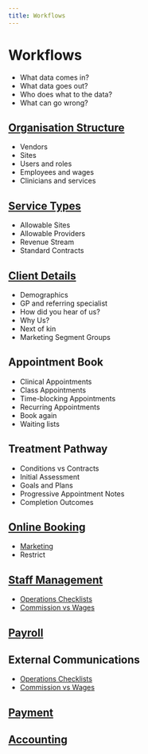 ```yaml
---
title: Workflows
---
```


# Workflows

- What data comes in?
- What data goes out?
- Who does what to the data?
- What can go wrong?

## [Organisation Structure](./organisation-structure/)

- Vendors
- Sites
- Users and roles
- Employees and wages
- Clinicians and services

## [Service Types](./service-types/)

- Allowable Sites
- Allowable Providers
- Revenue Stream
- Standard Contracts

## [Client Details](./client-details/)

- Demographics
- GP and referring specialist
- How did you hear of us?
- Why Us?
- Next of kin
- Marketing Segment Groups

## Appointment Book

- Clinical Appointments
- Class Appointments
- Time-blocking Appointments
- Recurring Appointments
- Book again
- Waiting lists

## Treatment Pathway

- Conditions vs Contracts
- Initial Assessment
- Goals and Plans
- Progressive Appointment Notes
- Completion Outcomes

## [Online Booking](./online-booking/)

- [Marketing](./online-booking/marketing/)
- Restrict

## [Staff Management](./staff-management/)

- [Operations Checklists](./staff-management/how-to-create-operations-checklists/)
- [Commission vs Wages](./staff-management/commissions/)

## [Payroll](./payroll/)

## External Communications

- [Operations Checklists](./how-to-create-operations-checklists/)
- [Commission vs Wages](./commissions/)

## [Payment](./payment/)

## [Accounting](./accounting/)
